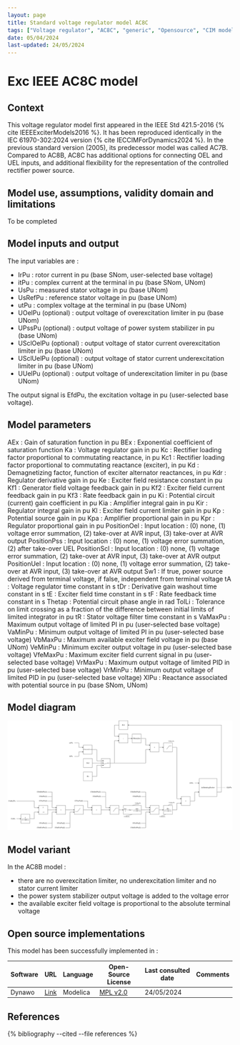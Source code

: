 ```yaml
---
layout: page
title: Standard voltage regulator model AC8C
tags: ["Voltage regulator", "AC8C", "generic", "Opensource", "CIM model", "RMS", "phasor", "MRL4", "Single phase", "ExcIEEEAC8C", "IEEE", "dynawo", "#106"]
date: 05/04/2024
last-updated: 24/05/2024
---
```

# Exc IEEE AC8C model

## Context

This voltage regulator model first appeared in the IEEE Std 421.5-2016 {% cite IEEEExciterModels2016 %}. It has been reproduced identically in the IEC 61970-302:2024 version {% cite IECCIMForDynamics2024 %}.
In the previous standard version (2005), its predecessor model was called AC7B. Compared to AC8B, AC8C has additional options for connecting OEL and UEL inputs, and additional flexibility for the representation of the controlled rectifier power source.

## Model use, assumptions, validity domain and limitations

To be completed

## Model inputs and output

The input variables are :
- IrPu : rotor current in pu (base SNom, user-selected base voltage)
- itPu : complex current at the terminal in pu (base SNom, UNom)
- UsPu : measured stator voltage in pu (base UNom)
- UsRefPu : reference stator voltage in pu (base UNom)
- utPu : complex voltage at the terminal in pu (base UNom)
- UOelPu (optional) : output voltage of overexcitation limiter in pu (base UNom)
- UPssPu (optional) : output voltage of power system stabilizer in pu (base UNom)
- USclOelPu (optional) : output voltage of stator current overexcitation limiter in pu (base UNom)
- USclUelPu (optional) : output voltage of stator current underexcitation limiter in pu (base UNom)
- UUelPu (optional) : output voltage of underexcitation limiter in pu (base UNom)

The output signal is EfdPu, the excitation voltage in pu (user-selected base voltage).

## Model parameters

AEx : Gain of saturation function in pu
BEx : Exponential coefficient of saturation function
Ka : Voltage regulator gain in pu
Kc : Rectifier loading factor proportional to commutating reactance, in pu
Kc1 : Rectifier loading factor proportional to commutating reactance (exciter), in pu
Kd : Demagnetizing factor, function of exciter alternator reactances, in pu
Kdr : Regulator derivative gain in pu
Ke : Exciter field resistance constant in pu
Kf1 : Generator field voltage feedback gain in pu
Kf2 : Exciter field current feedback gain in pu
Kf3 : Rate feedback gain in pu
Ki : Potential circuit (current) gain coefficient in pu
Kia : Amplifier integral gain in pu
Kir : Regulator integral gain in pu
Kl : Exciter field current limiter gain in pu
Kp : Potential source gain in pu
Kpa : Amplifier proportional gain in pu
Kpr : Regulator proportional gain in pu
PositionOel : Input location : (0) none, (1) voltage error summation, (2) take-over at AVR input, (3) take-over at AVR output
PositionPss : Input location : (0) none, (1) voltage error summation, (2) after take-over UEL
PositionScl : Input location : (0) none, (1) voltage error summation, (2) take-over at AVR input, (3) take-over at AVR output
PositionUel : Input location : (0) none, (1) voltage error summation, (2) take-over at AVR input, (3) take-over at AVR output
Sw1 : If true, power source derived from terminal voltage, if false, independent from terminal voltage
tA : Voltage regulator time constant in s
tDr : Derivative gain washout time constant in s
tE : Exciter field time constant in s
tF : Rate feedback time constant in s
Thetap : Potential circuit phase angle in rad
TolLi : Tolerance on limit crossing as a fraction of the difference between initial limits of limited integrator in pu
tR : Stator voltage filter time constant in s
VaMaxPu : Maximum output voltage of limited PI in pu (user-selected base voltage)
VaMinPu : Minimum output voltage of limited PI in pu (user-selected base voltage)
VbMaxPu : Maximum available exciter field voltage in pu (base UNom)
VeMinPu : Minimum exciter output voltage in pu (user-selected base voltage)
VfeMaxPu : Maximum exciter field current signal in pu (user-selected base voltage)
VrMaxPu : Maximum output voltage of limited PID in pu (user-selected base voltage)
VrMinPu : Minimum output voltage of limited PID in pu (user-selected base voltage)
XlPu : Reactance associated with potential source in pu (base SNom, UNom)

## Model diagram

<img src="/pages/models/regulations/AC8C/AC8C.drawio.svg" alt="AC8C diagram">

## Model variant

In the AC8B model :

- there are no overexcitation limiter, no underexcitation limiter and no stator current limiter
- the power system stabilizer output voltage is added to the voltage error
- the available exciter field voltage is proportional to the absolute terminal voltage

## Open source implementations

This model has been successfully implemented in :

| Software      | URL | Language | Open-Source License | Last consulted date | Comments |
| ------------- | --- | -------- | ------------------- | ------------------- | -------- |
| Dynawo | [Link](https://github.com/dynawo/dynawo) | Modelica | [MPL v2.0](https://www.mozilla.org/en-US/MPL/2.0/)  | 24/05/2024 |  |

## References

{% bibliography --cited --file references  %}
